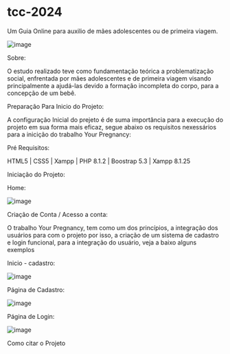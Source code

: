 # tcc-2024
Um Guia Online para auxilio de mães adolescentes ou de primeira viagem.


![image](https://github.com/user-attachments/assets/f58868cf-356d-48ee-9411-f1b862586e58)


Sobre:

O estudo realizado teve como fundamentação teórica a problematização social, enfrentada por mães adolescentes e de primeira viagem
visando principalmente a ajudá-las devido a formação incompleta do corpo, para a concepção de um bebê.


Preparação Para Inicio do Projeto:

A configuração Inicial do prejeto é de suma importância para a execução do projeto em sua forma mais eficaz, segue abaixo os requisitos nexessários para a inicição do 
trabalho Your Pregnancy:

Pré Requisitos:

HTML5  |  CSS5  |  Xampp  |  PHP 8.1.2   | Boostrap 5.3   |  Xampp  8.1.25

Iniciação do Projeto:

Home:

![image](https://github.com/user-attachments/assets/17ff189b-75e3-4119-b25c-ac55f35db503)


Criação de Conta / Acesso a conta:

O trabalho Your Pregnancy, tem como um dos princípios, a integração dos usuários para com o projeto
por isso, a criação de um sistema de cadastro e login funcional, para a integração do usuário, veja 
a baixo alguns exemplos

Inicio - cadastro:

![image](https://github.com/user-attachments/assets/7f53a10b-3241-4c1f-bf3c-b9d942e92385)

Página de Cadastro:

![image](https://github.com/user-attachments/assets/12732b2a-ef4a-46cc-bad4-415590fab959)

Página de Login: 

![image](https://github.com/user-attachments/assets/31e1cc85-7342-4ee7-a283-b22a08da215f)




Como citar o Projeto
